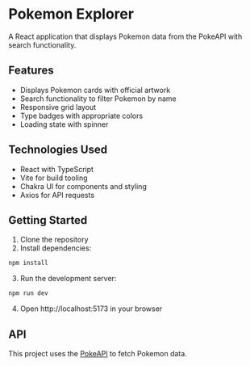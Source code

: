 # Pokemon Explorer

A React application that displays Pokemon data from the PokeAPI with search functionality.

## Features

- Displays Pokemon cards with official artwork
- Search functionality to filter Pokemon by name
- Responsive grid layout
- Type badges with appropriate colors
- Loading state with spinner

## Technologies Used

- React with TypeScript
- Vite for build tooling
- Chakra UI for components and styling
- Axios for API requests

## Getting Started

1. Clone the repository
2. Install dependencies:
```bash
npm install
```
3. Run the development server:
```bash
npm run dev
```
4. Open http://localhost:5173 in your browser

## API

This project uses the [PokeAPI](https://pokeapi.co/) to fetch Pokemon data.
